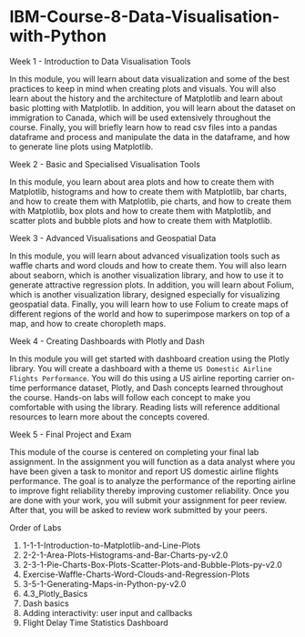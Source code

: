 # IBM-Course-8-Data-Visualisation-with-Python

Week 1 - Introduction to Data Visualisation Tools

In this module, you will learn about data visualization and some of the best practices to keep in mind when creating plots and visuals. You will also learn about the history and the architecture of Matplotlib and learn about basic plotting with Matplotlib. In addition, you will learn about the dataset on immigration to Canada, which will be used extensively throughout the course. Finally, you will briefly learn how to read csv files into a pandas dataframe and process and manipulate the data in the dataframe, and how to generate line plots using Matplotlib.

Week 2 - Basic and Specialised Visualisation Tools

In this module, you learn about area plots and how to create them with Matplotlib, histograms and how to create them with Matplotlib, bar charts, and how to create them with Matplotlib, pie charts, and how to create them with Matplotlib, box plots and how to create them with Matplotlib, and scatter plots and bubble plots and how to create them with Matplotlib.

Week 3 - Advanced Visualisations and Geospatial Data 

In this module, you will learn about advanced visualization tools such as waffle charts and word clouds and how to create them. You will also learn about seaborn, which is another visualization library, and how to use it to generate attractive regression plots. In addition, you will learn about Folium, which is another visualization library, designed especially for visualizing geospatial data. Finally, you will learn how to use Folium to create maps of different regions of the world and how to superimpose markers on top of a map, and how to create choropleth maps.

Week 4 - Creating Dashboards with Plotly and Dash

In this module you will get started with dashboard creation using the Plotly library. You will create a dashboard with a theme `US Domestic Airline Flights Performance`. You will do this using a US airline reporting carrier on-time performance dataset, Plotly, and Dash concepts learned throughout the course. Hands-on labs will follow each concept to make you comfortable with using the library. Reading lists will reference additional resources to learn more about the concepts covered.

Week 5 - Final Project and Exam

This module of the course is centered on completing your final lab assignment. In the assignment you will function as a data analyst where you have been given a task to monitor and report US domestic airline flights performance. The goal is to analyze the performance of the reporting airline to improve fight reliability thereby improving customer reliability. Once you are done with your work, you will submit your assignment for peer review. After that, you will be asked to review work submitted by your peers.

Order of Labs

1) 1-1-1-Introduction-to-Matplotlib-and-Line-Plots
2) 2-2-1-Area-Plots-Histograms-and-Bar-Charts-py-v2.0
3) 2-3-1-Pie-Charts-Box-Plots-Scatter-Plots-and-Bubble-Plots-py-v2.0
4) Exercise-Waffle-Charts-Word-Clouds-and-Regression-Plots
5) 3-5-1-Generating-Maps-in-Python-py-v2.0
7) 4.3_Plotly_Basics
8) Dash basics
9) Adding interactivity: user input and callbacks
10) Flight Delay Time Statistics Dashboard
